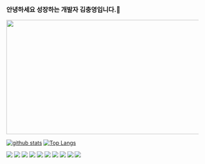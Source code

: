 ### 안녕하세요 성장하는 개발자 김충영입니다.👋
<a href="https://www.gitanimals.org/en_US?utm_medium=image&utm_source=chungyo&utm_content=farm">
<img
  src="https://render.gitanimals.org/farms/chungyo"
  width="600"
  height="300"
/>
</a>

[![github stats](https://github-readme-stats.vercel.app/api?username=chungyo&show_icons=true&hide_border=true)](https://github.com/shinplest)
[![Top Langs](https://github-readme-stats.vercel.app/api/top-langs/?username=chungyo&layout=compact)](https://github.com/chungyo)

<a href="" target="_blank"><img src="https://img.shields.io/badge/React-61DAFB?style=flat-square&logo=React&logoColor=white"/></a>
<img src="https://img.shields.io/badge/styled components-DB7093?style=flat-square&logo=styled-components&logoColor=white"/>
<img src="https://img.shields.io/badge/HTML5-E34F26?style=flat-square&logo=html5&logoColor=white"/>
<a href="" target="_blank"><img src="https://img.shields.io/badge/React_Native-61DAFB?style=flat-square&logo=React&logoColor=white"/></a>
<a href="" target="_blank"><img src="https://img.shields.io/badge/JavaScript-F7DF1E?style=flat-square&logo=JavaScript&logoColor=white"/></a>
<a href="" target="_blank"><img src="https://img.shields.io/badge/TypeScript-007ACC?style=flat-square&logo=TypeScript&logoColor=white"/></a>
<a href="" target="_blank"><img src="https://img.shields.io/badge/Firebase-FFCA28?style=flat-square&logo=Firebase&logoColor=white"/></a>
<img src="https://img.shields.io/badge/Python-3776AB?style=flat-square&logo=Python&logoColor=white"/>
<img src="https://img.shields.io/badge/WebStorm-000000?style=flat-square&logo=WebStorm&logoColor=white"/> 
<img src="https://img.shields.io/badge/PyCharm-000000?style=flat-square&logo=PyCharm&logoColor=white"/>

